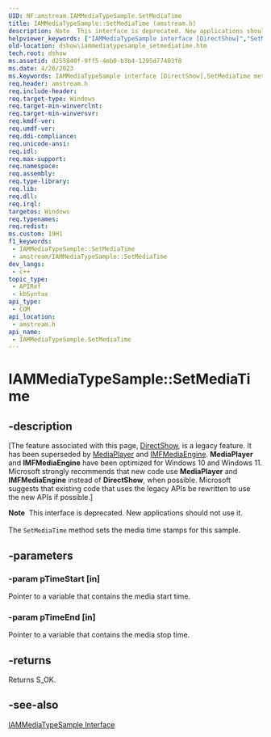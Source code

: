 ```yaml
---
UID: NF:amstream.IAMMediaTypeSample.SetMediaTime
title: IAMMediaTypeSample::SetMediaTime (amstream.h)
description: Note  This interface is deprecated. New applications should not use it. The SetMediaTime method sets the media time stamps for this sample.
helpviewer_keywords: ["IAMMediaTypeSample interface [DirectShow]","SetMediaTime method","IAMMediaTypeSample.SetMediaTime","IAMMediaTypeSample::SetMediaTime","IAMMediaTypeSampleSetMediaTime","SetMediaTime","SetMediaTime method [DirectShow]","SetMediaTime method [DirectShow]","IAMMediaTypeSample interface","amstream/IAMMediaTypeSample::SetMediaTime","dshow.iammediatypesample_setmediatime"]
old-location: dshow\iammediatypesample_setmediatime.htm
tech.root: dshow
ms.assetid: d255840f-9ff5-4eb0-b3b4-1295d77403f8
ms.date: 4/26/2023
ms.keywords: IAMMediaTypeSample interface [DirectShow],SetMediaTime method, IAMMediaTypeSample.SetMediaTime, IAMMediaTypeSample::SetMediaTime, IAMMediaTypeSampleSetMediaTime, SetMediaTime, SetMediaTime method [DirectShow], SetMediaTime method [DirectShow],IAMMediaTypeSample interface, amstream/IAMMediaTypeSample::SetMediaTime, dshow.iammediatypesample_setmediatime
req.header: amstream.h
req.include-header: 
req.target-type: Windows
req.target-min-winverclnt: 
req.target-min-winversvr: 
req.kmdf-ver: 
req.umdf-ver: 
req.ddi-compliance: 
req.unicode-ansi: 
req.idl: 
req.max-support: 
req.namespace: 
req.assembly: 
req.type-library: 
req.lib: 
req.dll: 
req.irql: 
targetos: Windows
req.typenames: 
req.redist: 
ms.custom: 19H1
f1_keywords:
 - IAMMediaTypeSample::SetMediaTime
 - amstream/IAMMediaTypeSample::SetMediaTime
dev_langs:
 - c++
topic_type:
 - APIRef
 - kbSyntax
api_type:
 - COM
api_location:
 - amstream.h
api_name:
 - IAMMediaTypeSample.SetMediaTime
---
```


# IAMMediaTypeSample::SetMediaTime


## -description

\[The feature associated with this page, [DirectShow](/windows/win32/directshow/directshow), is a legacy feature. It has been superseded by [MediaPlayer](/uwp/api/Windows.Media.Playback.MediaPlayer) and [IMFMediaEngine](/windows/win32/api/mfmediaengine/nn-mfmediaengine-imfmediaengine). **MediaPlayer** and **IMFMediaEngine** have been optimized for Windows 10 and Windows 11. Microsoft strongly recommends that new code use **MediaPlayer** and **IMFMediaEngine** instead of **DirectShow**, when possible. Microsoft suggests that existing code that uses the legacy APIs be rewritten to use the new APIs if possible.\]

<div class="alert"><b>Note</b>  This interface is deprecated. New applications should not use it.</div>
<div> </div>
The <code>SetMediaTime</code> method sets the media time stamps for this sample.

## -parameters

### -param pTimeStart [in]

Pointer to a variable that contains the media start time.

### -param pTimeEnd [in]

Pointer to a variable that contains the media stop time.

## -returns

Returns S_OK.

## -see-also

<a href="/windows/desktop/api/amstream/nn-amstream-iammediatypesample">IAMMediaTypeSample Interface</a>